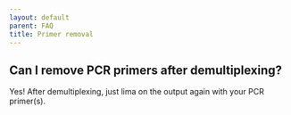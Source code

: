 ```yaml
---
layout: default
parent: FAQ
title: Primer removal
---
```


## Can I remove PCR primers after demultiplexing?
Yes! After demultiplexing, just lima on the output again with your PCR primer(s).
